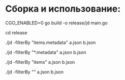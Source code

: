 # Сборка и использование:
CGO_ENABLED=0 go build -o release/jd main.go

cd release

./jd -filterBy "items.metadata" a.json b.json

./jd -filterBy "*.metadata" a.json b.json

./jd -filterBy "items" a.json b.json

./jd -filterBy "" a.json b.json
